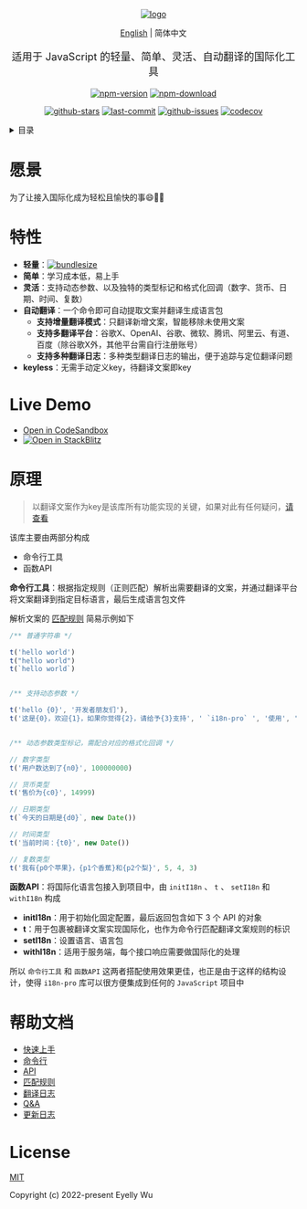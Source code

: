 <div align="center">
  
[![logo](https://s3.bmp.ovh/imgs/2022/06/25/3a1c742f283cf28e.png "logo")](https://github.com/eyelly-wu/i18n-pro "github")


[English](./README.md) | 简体中文


  <p style="font-size: 18px;">适用于 JavaScript 的轻量、简单、灵活、自动翻译的国际化工具</p>

[![npm-version](https://img.shields.io/npm/v/i18n-pro.svg?style=flat-square "npm-version")](https://www.npmjs.com/package/i18n-pro "npm")
[![npm-download](https://img.shields.io/npm/dm/i18n-pro "npm-download")](https://www.npmjs.com/package/i18n-pro "npm")

[![github-stars](https://img.shields.io/github/stars/eyelly-wu/i18n-pro?style=social "github-stars")](https://github.com/eyelly-wu/i18n-pro/stargazers "github-stars")
[![last-commit](https://img.shields.io/github/last-commit/eyelly-wu/i18n-pro/dev "last-commit")](https://github.com/eyelly-wu/i18n-pro/commits/dev "last-commit")
[![github-issues](https://img.shields.io/github/issues-raw/eyelly-wu/i18n-pro "github-issues")](https://github.com/eyelly-wu/i18n-pro/issues "github-issues")
[![codecov](https://codecov.io/gh/eyelly-wu/i18n-pro/branch/main/graph/badge.svg?token=758C46SIE7 "codecov")](https://codecov.io/gh/eyelly-wu/i18n-pro "codecov")

</div>
<details >
  <summary>目录</summary>

  [愿景](#愿景)<br/>
  [特性](#特性)<br/>
  [Live Demo](#live-demo)<br/>
  [原理](#原理)<br/>
  [帮助文档](#帮助文档)<br/>
  [License](#license)<br/>

</details>


# 愿景
为了让接入国际化成为轻松且愉快的事😄💪🏻
# 特性

* **轻量**：[![bundlesize](https://img.shields.io/bundlephobia/minzip/i18n-pro?color=brightgreen&style=plastic "bundlesize")](https://bundlephobia.com/package/i18n-pro "bundlesize")
* **简单**：学习成本低，易上手
* **灵活**：支持动态参数、以及独特的类型标记和格式化回调（数字、货币、日期、时间、复数）
* **自动翻译**：一个命令即可自动提取文案并翻译生成语言包
   * **支持增量翻译模式**：只翻译新增文案，智能移除未使用文案
   * **支持多翻译平台**：谷歌X、OpenAI、谷歌、微软、腾讯、阿里云、有道、百度（除谷歌X外，其他平台需自行注册账号）
   * **支持多种翻译日志**：多种类型翻译日志的输出，便于追踪与定位翻译问题
* **keyless**：无需手动定义key，待翻译文案即key


# Live Demo

* [Open in CodeSandbox](https://codesandbox.io/p/github/eyelly-wu/i18n-pro-react-demo/main)
* [![Open in StackBlitz](https://developer.stackblitz.com/img/open_in_stackblitz_small.svg "Open in StackBlitz")](https://stackblitz.com/edit/i18n-pro-react-demo)


# 原理

>以翻译文案作为key是该库所有功能实现的关键，如果对此有任何疑问，[请查看](https://github.com/eyelly-wu/i18n-pro/blob/vdoc/docs/dist/Q&A_zh-CN.md)

该库主要由两部分构成
* 命令行工具
* 函数API

**命令行工具**：根据指定规则（正则匹配）解析出需要翻译的文案，并通过翻译平台将文案翻译到指定目标语言，最后生成语言包文件

解析文案的 [匹配规则](https://github.com/eyelly-wu/i18n-pro/blob/vdoc/docs/dist/MATCH_RULE_zh-CN.md) 简易示例如下
```js
/** 普通字符串 */

t('hello world')
t("hello world")
t(`hello world`)


/** 支持动态参数 */

t('hello {0}', '开发者朋友们'),
t('这是{0}，欢迎{1}，如果你觉得{2}，请给予{3}支持', ' `i18n-pro` ', '使用', '不错', ' ⭐️ ')


/** 动态参数类型标记，需配合对应的格式化回调 */

// 数字类型
t('用户数达到了{n0}', 100000000)

// 货币类型
t('售价为{c0}', 14999)

// 日期类型
t(`今天的日期是{d0}`, new Date())

// 时间类型
t('当前时间：{t0}', new Date())

// 复数类型
t('我有{p0个苹果}，{p1个香蕉}和{p2个梨}', 5, 4, 3) 
```
**函数API**：将国际化语言包接入到项目中，由 `initI18n` 、 `t` 、 `setI18n` 和 `withI18n` 构成
* **initI18n**：用于初始化固定配置，最后返回包含如下 3 个 API 的对象
* **t**：用于包裹被翻译文案实现国际化，也作为命令行匹配翻译文案规则的标识
* **setI18n**：设置语言、语言包
* **withI18n**：适用于服务端，每个接口响应需要做国际化的处理

所以 `命令行工具` 和 `函数API` 这两者搭配使用效果更佳，也正是由于这样的结构设计，使得 `i18n-pro` 库可以很方便集成到任何的 `JavaScript` 项目中
# 帮助文档

* [快速上手](https://github.com/eyelly-wu/i18n-pro/blob/vdoc/docs/dist/USAGE_zh-CN.md)
* [命令行](https://github.com/eyelly-wu/i18n-pro/blob/vdoc/docs/dist/COMMAND_LINE_zh-CN.md)
* [API](https://github.com/eyelly-wu/i18n-pro/blob/vdoc/docs/dist/API_zh-CN.md)
* [匹配规则](https://github.com/eyelly-wu/i18n-pro/blob/vdoc/docs/dist/MATCH_RULE_zh-CN.md)
* [翻译日志](https://github.com/eyelly-wu/i18n-pro/blob/vdoc/docs/dist/OUTPUT_LOG_zh-CN.md)
* [Q&A](https://github.com/eyelly-wu/i18n-pro/blob/vdoc/docs/dist/Q&A_zh-CN.md)
* [更新日志](https://github.com/eyelly-wu/i18n-pro/blob/vdoc/docs/dist/CHANGELOG_zh-CN.md)


# License
[MIT](./LICENSE)

Copyright (c) 2022-present Eyelly Wu